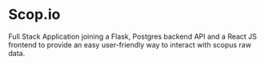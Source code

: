 # Scop.io
Full Stack Application joining a Flask, Postgres backend API and a React JS frontend to provide an easy user-friendly way to interact with scopus raw data.
